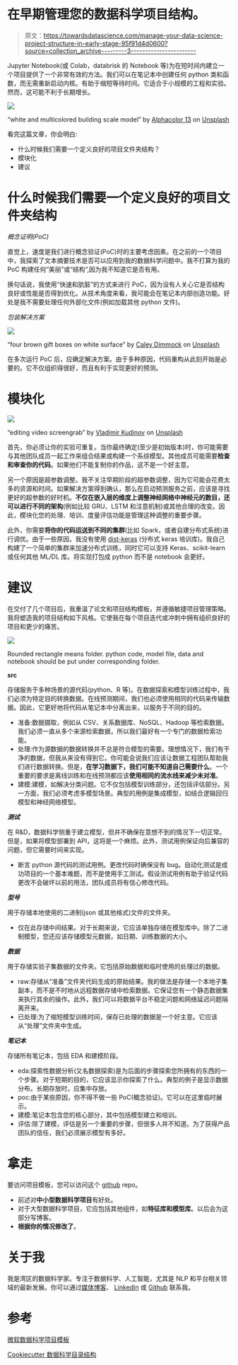 # 在早期管理您的数据科学项目结构。

> 原文：<https://towardsdatascience.com/manage-your-data-science-project-structure-in-early-stage-95f91d4d0600?source=collection_archive---------3----------------------->

Jupyter Notebook(或 Colab，databrisk 的 Notebook 等)为在短时间内建立一个项目提供了一个非常有效的方法。我们可以在笔记本中创建任何 python 类和函数，而无需重新启动内核。有助于缩短等待时间。它适合于小规模的工程和实验。然而，这可能不利于长期增长。

![](img/3e12d601e1c60aed3bfbd3dbcae3b628.png)

“white and multicolored building scale model” by [Alphacolor 13](https://unsplash.com/@duck58cth?utm_source=medium&utm_medium=referral) on [Unsplash](https://unsplash.com?utm_source=medium&utm_medium=referral)

看完这篇文章，你会明白:

*   什么时候我们需要一个定义良好的项目文件夹结构？
*   模块化
*   建议

# 什么时候我们需要一个定义良好的项目文件夹结构

*概念证明(PoC)*

直觉上，速度是我们进行概念验证(PoC)时的主要考虑因素。在之前的一个项目中，我探索了文本摘要技术是否可以应用到我的数据科学问题中。我不打算为我的 PoC 构建任何“美丽”或“结构”,因为我不知道它是否有用。

换句话说，我使用“快速和肮脏”的方式来进行 PoC，因为没有人关心它是否结构良好或性能是否得到优化。从技术角度来看，我可能会在笔记本内部创造功能。好处是我不需要处理任何外部化文件(例如加载其他 python 文件)。

*包装解决方案*

![](img/f53d8a79543736dedfd676d7fb2754e2.png)

“four brown gift boxes on white surface” by [Caley Dimmock](https://unsplash.com/@caleydimmock?utm_source=medium&utm_medium=referral) on [Unsplash](https://unsplash.com?utm_source=medium&utm_medium=referral)

在多次运行 PoC 后，应确定解决方案。由于多种原因，代码重构从此刻开始是必要的。它不仅组织得很好，而且有利于实现更好的预测。

# 模块化

![](img/d896523d5d60b3c8da8efc7d465345c3.png)

“editing video screengrab” by [Vladimir Kudinov](https://unsplash.com/@madbyte?utm_source=medium&utm_medium=referral) on [Unsplash](https://unsplash.com?utm_source=medium&utm_medium=referral)

首先，你必须让你的实验可重复。当你最终确定(至少是初始版本)时，你可能需要与其他团队成员一起工作来组合结果或构建一个系综模型。其他成员可能需要**检查和审查你的代码**。如果他们不能复制你的作品，这不是一个好主意。

另一个原因是超参数调整。我不关注早期阶段的超参数调整，因为它可能会花费太多的资源和时间。如果解决方案得到确认，那么在启动预测服务之前，应该是寻找更好的超参数的好时机。**不仅在嵌入层的维度上调整神经网络中神经元的数目，还可以进行不同的架构**(例如比较 GRU、LSTM 和注意机制)或其他合理的改变。因此，模块化您的处理、培训、度量评估功能是管理这种调整的重要步骤。

此外，你需要**将你的代码运送到不同的集群**(比如 Spark，或者自建分布式系统)进行调优。由于一些原因，我没有使用 [dist-keras](https://github.com/cerndb/dist-keras) (分布式 keras 培训库)。我自己构建了一个简单的集群来加速分布式训练，同时它可以支持 Keras、scikit-learn 或任何其他 ML/DL 库。将实现打包成 python 而不是 notebook 会更好。

# 建议

在交付了几个项目后，我重温了论文和项目结构模板，并遵循敏捷项目管理策略。我将塑造我的项目结构如下风格。它使我在每个项目迭代或冲刺中拥有组织良好的项目和更少的痛苦。

![](img/e78d65c71b95781870b656fa2ce0cf99.png)

Rounded rectangle means folder. python code, model file, data and notebook should be put under corresponding folder.

**src**

存储服务于多种场景的源代码(python、R 等)。在数据探索和模型训练过程中，我们必须为特定目的转换数据。在线预测期间，我们也必须使用相同的代码来传输数据。因此，它更好地将代码从笔记本中分离出来，以服务于不同的目的。

*   准备:数据摄取，例如从 CSV、关系数据库、NoSQL、Hadoop 等检索数据。我们必须一直从多个来源检索数据，所以我们最好有一个专门的数据检索功能。
*   处理:作为源数据的数据转换并不总是符合模型的需要。理想情况下，我们有干净的数据，但我从来没有得到它。你可能会说我们应该让数据工程团队帮助我们进行数据转换。但是，**在学习数据下，我们可能不知道自己需要什么**。一个重要的要求是离线训练和在线预测都应该**使用相同的流水线来减少未对准**。
*   建模:建模，如解决分类问题。它不仅包括模型训练部分，还包括评估部分。另一方面，我们必须考虑多模型场景。典型的用例是集成模型，如结合逻辑回归模型和神经网络模型。

***测试***

在 R&D，数据科学侧重于建立模型，但并不确保在意想不到的情况下一切正常。但是，如果将模型部署到 API，这将是一个麻烦。此外，测试用例保证向后兼容的问题，但它需要时间来实现。

*   断言 python 源代码的测试用例。更改代码时确保没有 bug。自动化测试是成功项目的一个基本难题，而不是使用手工测试。假设测试用例有助于验证代码更改不会破坏以前的用法，团队成员将有信心修改代码。

***型号***

用于存储本地使用的二进制(json 或其他格式)文件的文件夹。

*   仅在此存储中间结果。对于长期来说，它应该单独存储在模型库中。除了二进制模型，您还应该存储模型元数据，如日期、训练数据的大小。

***数据***

用于存储实验子集数据的文件夹。它包括原始数据和临时使用的处理过的数据。

*   raw:存储从“准备”文件夹代码生成的原始结果。我的做法是存储一个本地子集副本，而不是不时地从远程数据存储中检索数据。它保证您有一个静态数据集来执行其余的操作。此外，我们可以将数据平台不稳定问题和网络延迟问题隔离开来。
*   已处理:为了缩短模型训练时间，保存已处理的数据是一个好主意。它应该从“处理”文件夹中生成。

***笔记本***

存储所有笔记本，包括 EDA 和建模阶段。

*   eda:探索性数据分析(又名数据探索)是为后面的步骤探索您所拥有的东西的一个步骤。对于短期的目的，它应该显示你探索了什么。典型的例子是显示数据分布。长期存放时，应集中存放。
*   poc:由于某些原因，你不得不做一些 PoC(概念验证)。它可以在这里临时展示。
*   建模:笔记本包含您的核心部分，其中包括模型建立和培训。
*   评估:除了建模，评估是另一个重要的步骤，但很多人并不知道。为了获得产品团队的信任，我们必须展示模型有多好。

# 拿走

要访问项目模板，您可以访问这个 [github](https://github.com/makcedward/ds_project_template) repo。

*   前述对**中小型数据科学项目**有好处。
*   对于大型数据科学项目，它应包括其他组件，如**特征库和模型库**。以后会为这部分写博客。
*   **根据你的情况修改了**。

# 关于我

我是湾区的数据科学家。专注于数据科学、人工智能，尤其是 NLP 和平台相关领域的最新发展。你可以通过[媒体博客](http://medium.com/@makcedward/)、 [LinkedIn](https://www.linkedin.com/in/edwardma1026) 或 [Github](https://github.com/makcedward) 联系我。

# 参考

[微软数据科学项目模板](https://github.com/Azure/Azure-TDSP-ProjectTemplate)

[Cookiecutter 数据科学目录结构](https://drivendata.github.io/cookiecutter-data-science/)